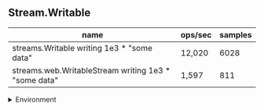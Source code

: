 ## Stream.Writable

|name|ops/sec|samples|
|-|-|-|
|streams.Writable writing 1e3 * "some data"|12,020|6028|
|streams.web.WritableStream writing 1e3 * "some data"|1,597|811|


<details>
<summary>Environment</summary>

* __Machine:__ linux x64 | 4 vCPUs | 7.6GB Mem
* __Run:__ Thu Sep 04 2025 19:30:14 GMT+0000 (Coordinated Universal Time)
* __Node:__ `v23.11.1`
</details>

<!--
{"environment":{"platform":"linux","arch":"x64","cpus":4,"totalMemory":7.597843170166016},"benchmarks":[{"name":"streams.Writable writing 1e3 * \"some data\"","samples":6028,"opsSec":12020.161815426336},{"name":"streams.web.WritableStream writing 1e3 * \"some data\"","samples":811,"opsSec":1597.0316463124}]}-->
